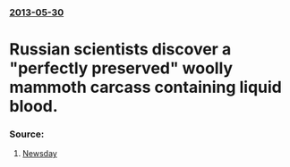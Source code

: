 ### [2013-05-30](/news/2013/05/30/index.md)

# Russian scientists discover a "perfectly preserved" woolly mammoth carcass containing liquid blood. 




### Source:

1. [Newsday](http://www.newsday.com/news/world/russians-find-perfectly-preserved-woolly-mammoth-carcass-with-liquid-blood-1.5373969)
